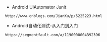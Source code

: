 
+ Android UiAutomator Junit
```
http://www.cnblogs.com/JianXu/p/5225223.html
```

+ Android自动化测试-从入门到入门
```
https://segmentfault.com/a/1190000004392396
```
